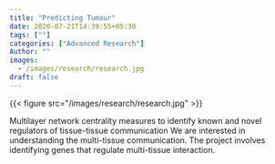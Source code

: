 ```yaml
---
title: "Predicting Tumour"
date: 2020-07-21T14:39:55+05:30
tags: [""]
categories: ["Advanced Research"]
Author: ""
images:
  - /images/research/research.jpg
draft: false
---
```


{{< figure src="/images/research/research.jpg" >}}


Multilayer network centrality measures to identify known and novel regulators of tissue-tissue communication
We are interested in understanding the multi-tissue communication. The project involves identifying genes that regulate multi-tissue interaction.